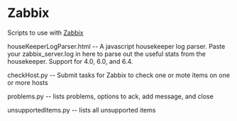 # Zabbix
Scripts to use with [Zabbix](https://www.zabbix.com)

houseKeeperLogParser.html -- A javascript housekeeper log parser.  Paste your zabbix_server.log in here to parse out the useful stats from the housekeeper.  Support for 4.0, 6.0, and 6.4.

checkHost.py -- Submit tasks for Zabbix to check one or mote items on one or more hosts

problems.py -- lists problems, options to ack, add message, and close

unsupportedItems.py -- lists all unsupported items

